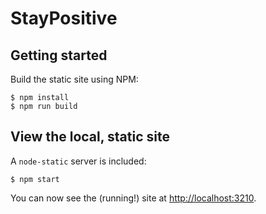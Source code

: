 # StayPositive

## Getting started

Build the static site using NPM:

    $ npm install
    $ npm run build

## View the local, static site

A `node-static` server is included:

    $ npm start

You can now see the (running!) site at
[http://localhost:3210](http://localhost:3210).

